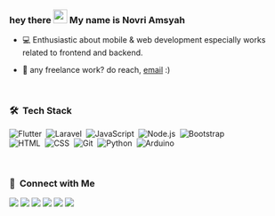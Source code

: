 ### hey there <img src="https://media.giphy.com/media/hvRJCLFzcasrR4ia7z/giphy.gif" width="25px"> My name is Novri Amsyah

- 💻 Enthusiastic about mobile & web development especially works related to frontend and backend.

- 💼 any freelance work? do reach, [email](mailto:novriamsyahh@gmail.com) :)


</br>


### 🛠 &nbsp;Tech Stack

![Flutter](https://img.shields.io/badge/-flutter-05122A?style=flat&logo=flutter)&nbsp;
![Laravel](https://img.shields.io/badge/-laravel-05122A?style=flat&logo=laravel)&nbsp;
![JavaScript](https://img.shields.io/badge/-JavaScript-05122A?style=flat&logo=javascript)&nbsp;
![Node.js](https://img.shields.io/badge/-Node.js-05122A?style=flat&logo=node.js)&nbsp;
![Bootstrap](https://img.shields.io/badge/-Bootstrap-05122A?style=flat&logo=bootstrap&logoColor=563D7C)\
![HTML](https://img.shields.io/badge/-HTML-05122A?style=flat&logo=HTML5)&nbsp;
![CSS](https://img.shields.io/badge/-CSS-05122A?style=flat&logo=CSS3&logoColor=1572B6)&nbsp;
![Git](https://img.shields.io/badge/-Git-05122A?style=flat&logo=git)&nbsp;
![Python](https://img.shields.io/badge/-Python-05122A?style=flat&logo=python)&nbsp;
![Arduino](https://img.shields.io/badge/-Arduino-05122A?style=flat&logo=arduino)&nbsp;

</br>

### 🤝 &nbsp;Connect with Me

<p>
<a href="#"><img src="https://img.shields.io/badge/-novriamsyah.com-3423A6?style=flat&logo=Google-Chrome&logoColor=white"/></a>
<a href="https://linkedin.com/in/novri-amsyah"><img src="https://img.shields.io/badge/-Novri%20Amsyah-0077B5?style=flat&logo=Linkedin&logoColor=white"/></a>
<a href="mailto:novriamsyahh@gmail.com"><img src="https://img.shields.io/badge/-novriamsyahh@gmail.com-D14836?style=flat&logo=Gmail&logoColor=white"/></a>
<a href="https://www.youtube.com/channel/UCW_jp7PE1owhjYC9Vvq8rYA"><img src="https://img.shields.io/badge/-Serbades-BD081C?style=flat&logo=Youtube&logoColor=white"/></a>
<a href="https://instagram.com/novri_amsyah26"><img src="https://img.shields.io/badge/-@novri_amsyah26-E4405F?style=flat&logo=Instagram&logoColor=white"/></a>
<a href="https://facebook.com/novriamsyah"><img src="https://img.shields.io/badge/-@novriamsyah-1877F2?style=flat&logo=Facebook&logoColor=white"/></a>
</p>







